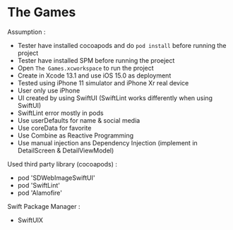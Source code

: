 # The Games

Assumption :
* Tester have installed cocoapods and do ```pod install``` before running the project
* Tester have installed SPM before running the proeject
* Open ```The Games.xcworkspace``` to run the project
* Create in Xcode 13.1 and use iOS 15.0 as deployment
* Tested using iPhone 11 simulator and iPhone Xr real device
* User only use iPhone
* UI created by using SwiftUI (SwiftLint works differently when using SwiftUI)
* SwiftLint error mostly in pods
* Use userDefaults for name & social media
* Use coreData for favorite
* Use Combine as Reactive Programming
* Use manual injection ans Dependency Injection (implement in DetailScreen & DetailViewModel)


Used third party library (cocoapods) :
* pod 'SDWebImageSwiftUI'
* pod 'SwiftLint'
* pod 'Alamofire'

Swift Package Manager : 
* SwiftUIX
